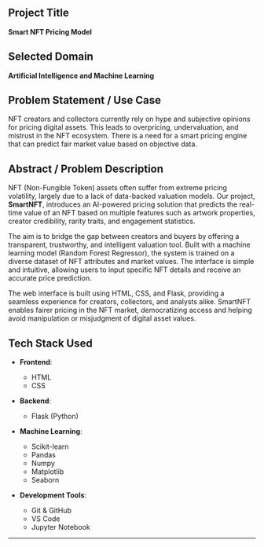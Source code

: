 ## Project Title
**Smart NFT Pricing Model**


## Selected Domain  
**Artificial Intelligence and Machine Learning**


## Problem Statement / Use Case  
NFT creators and collectors currently rely on hype and subjective opinions for pricing digital assets. This leads to overpricing, undervaluation, and mistrust in the NFT ecosystem. There is a need for a smart pricing engine that can predict fair market value based on objective data.


## Abstract / Problem Description  

NFT (Non-Fungible Token) assets often suffer from extreme pricing volatility, largely due to a lack of data-backed valuation models. Our project, **SmartNFT**, introduces an AI-powered pricing solution that predicts the real-time value of an NFT based on multiple features such as artwork properties, creator credibility, rarity traits, and engagement statistics.

The aim is to bridge the gap between creators and buyers by offering a transparent, trustworthy, and intelligent valuation tool. Built with a machine learning model (Random Forest Regressor), the system is trained on a diverse dataset of NFT attributes and market values. The interface is simple and intuitive, allowing users to input specific NFT details and receive an accurate price prediction.

The web interface is built using HTML, CSS, and Flask, providing a seamless experience for creators, collectors, and analysts alike. SmartNFT enables fairer pricing in the NFT market, democratizing access and helping avoid manipulation or misjudgment of digital asset values.


## Tech Stack Used

- **Frontend**:  
  - HTML  
  - CSS  

- **Backend**:  
  - Flask (Python)

- **Machine Learning**:  
  - Scikit-learn  
  - Pandas
  - Numpy
  - Matplotlib
  - Seaborn

- **Development Tools**:  
  - Git & GitHub  
  - VS Code  
  - Jupyter Notebook

---